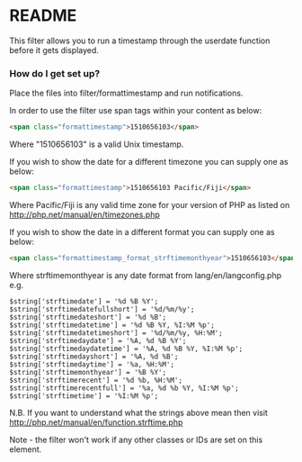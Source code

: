 # README #

This filter allows you to run a timestamp through the userdate function before it gets displayed.

### How do I get set up? ###

Place the files into filter/formattimestamp and run notifications.

In order to use the filter use span tags within your content as below:

```html
<span class="formattimestamp">1510656103</span>
```

Where "1510656103" is a valid Unix timestamp.

If you wish to show the date for a different timezone you can supply one as below:

```html
<span class="formattimestamp">1510656103 Pacific/Fiji</span>
```
Where Pacific/Fiji is any valid time zone for your version of PHP as listed on http://php.net/manual/en/timezones.php

If you wish to show the date in a different format you can supply one as below:

```html
<span class="formattimestamp_format_strftimemonthyear">1510656103</span>
```
Where strftimemonthyear is any date format from lang/en/langconfig.php e.g.

```$xslt
$string['strftimedate'] = '%d %B %Y';
$string['strftimedatefullshort'] = '%d/%m/%y';
$string['strftimedateshort'] = '%d %B';
$string['strftimedatetime'] = '%d %B %Y, %I:%M %p';
$string['strftimedatetimeshort'] = '%d/%m/%y, %H:%M';
$string['strftimedaydate'] = '%A, %d %B %Y';
$string['strftimedaydatetime'] = '%A, %d %B %Y, %I:%M %p';
$string['strftimedayshort'] = '%A, %d %B';
$string['strftimedaytime'] = '%a, %H:%M';
$string['strftimemonthyear'] = '%B %Y';
$string['strftimerecent'] = '%d %b, %H:%M';
$string['strftimerecentfull'] = '%a, %d %b %Y, %I:%M %p';
$string['strftimetime'] = '%I:%M %p';
```

N.B. If you want to understand what the strings above mean then visit http://php.net/manual/en/function.strftime.php

Note - the filter won't work if any other classes or IDs are set on this element.